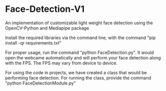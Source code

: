 # Face-Detection-V1
An implementation of customizable light weight face detection using the OpenCV-Python and Mediapipe package

Install the required libraries via the command line, with the command "pip install -qr requirements.txt"

For proper usage, run the command "python FaceDetection.py". It would open the webcame automatically and will perform your face detection along with the FPS.
The FPS may vary from device to device. 

For using the code in projects, we have created a class that would be performing face detection. 
For running the class, provide the command "python FaceDetectionModule.py"

